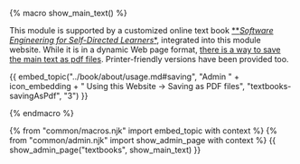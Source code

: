 {% macro show_main_text() %}
<div id="main">

This module is supported by a customized online text book [**_Software Engineering for Self-Directed Learners_*]({{baseUrl}}/se-book-adapted/index.html), integrated into this module website. While it is in a dynamic Web page format, [there is a way to save the main text as pdf files]({{baseUrl}}/admin/usingThisWebsite.html#saving-as-pdf-files). Printer-friendly versions have been provided too.

{{ embed_topic("../book/about/usage.md#saving", "Admin " + icon_embedding + " Using this Website → Saving as PDF files", "textbooks-savingAsPdf", "3") }}

</div>
{% endmacro %}

{% from "common/macros.njk" import embed_topic with context %}
{% from "common/admin.njk" import show_admin_page with context %}
{{ show_admin_page("textbooks", show_main_text) }}